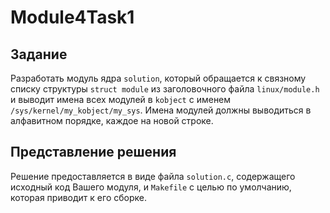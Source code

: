 # Module4Task1

## Задание

Разработать модуль ядра `solution`, который обращается к связному списку структуры `struct module` из заголовочного 
файла `linux/module.h` и выводит имена всех модулей в `kobject` с именем `/sys/kernel/my_kobject/my_sys`. Имена модулей 
должны выводиться в алфавитном порядке, каждое на новой строке.

## Представление решения

Решение предоставляется в виде файла `solution.c`, содержащего исходный код Вашего модуля, и `Makefile` с целью по 
умолчанию, которая приводит к его сборке.

